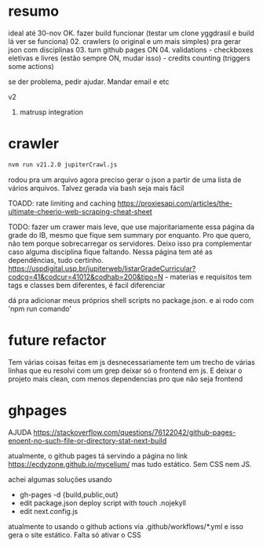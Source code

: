 # resumo

ideal até 30-nov
OK. fazer build funcionar (testar um clone yggdrasil e build lá ver se funciona)
02. crawlers (o original e um mais simples) pra gerar json com disciplinas
03. turn github pages ON
04. validations
    - checkboxes eletivas e livres (estão sempre ON, mudar isso)
    - credits counting (triggers some actions)

se der problema, pedir ajudar. Mandar email e etc

v2
1. matrusp integration


# crawler

```bash
nvm run v21.2.0 jupiterCrawl.js
```

rodou pra um arquivo
agora preciso gerar o json a partir de uma lista de vários arquivos. Talvez gerada via bash seja mais fácil


TOADD: rate limiting and caching
https://proxiesapi.com/articles/the-ultimate-cheerio-web-scraping-cheat-sheet


TODO: fazer um crawer mais leve, que use majoritariamente essa página da grade do IB, mesmo que fique sem summary por enquanto. Pro que quero, não tem porque sobrecarregar os servidores. Deixo isso pra complementar caso alguma disciplina fique faltando. Nessa página tem até as dependências, tudo certinho.
https://uspdigital.usp.br/jupiterweb/listarGradeCurricular?codcg=41&codcur=41012&codhab=200&tipo=N
    - materias e requisitos tem tags e classes bem diferentes, é facil diferenciar

dá pra adicionar meus próprios shell scripts no package.json. e ai rodo com 'npm run comando'


# future refactor

Tem várias coisas feitas em js desnecessariamente
tem um trecho de várias linhas que eu resolvi com um grep
deixar só o frontend em js. E deixar o projeto mais clean, com menos dependencias pro que não seja frontend


# ghpages

AJUDA
https://stackoverflow.com/questions/76122042/github-pages-enoent-no-such-file-or-directory-stat-next-build


atualmente, o github pages tá servindo a página no link https://ecdyzone.github.io/mycelium/
mas tudo estático. Sem CSS nem JS.

achei algumas soluções usando
- gh-pages -d {build,public,out}
- edit package.json deploy script with touch .nojekyll
- edit next.config.js


atualmente to usando o github actions via .github/workflows/*.yml
e isso gera o site estático. Falta só ativar o CSS
